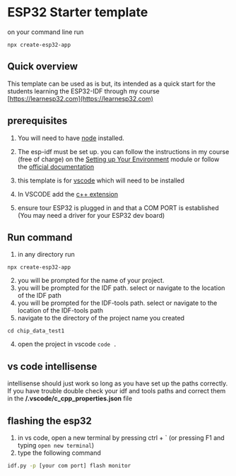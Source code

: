 
# ESP32 Starter template

on your command line run
```
npx create-esp32-app
```

## Quick overview

This template can be used as is but, its intended as a quick start for the students learning the ESP32-IDF through my course [https://learnesp32.com](https://learnesp32.com)

## prerequisites

1. You will need to have [node](https://nodejs.org) installed.
2. The esp-idf must be set up. you can follow the instructions in my course (free of charge) on the [Setting up Your Environment](https://www.learnesp32.com/2_introduction) module or follow the [official documentation](https://docs.espressif.com/projects/esp-idf/en/latest/get-started/#step-1-set-up-the-toolchain)
3. this template is for [vscode](https://code.visualstudio.com/download) which will need to be installed
4. In VSCODE add the [c++ extension](https://marketplace.visualstudio.com/items?itemName=ms-vscode.cpptools)

5. ensure tour ESP32 is plugged in and that a COM PORT is established (You may need a driver for your ESP32 dev board)

## Run command

1. in any directory run
```
npx create-esp32-app
```

2. you will be prompted for the name of your project.
3. you will be prompted for the IDF path. select or navigate to the location of the IDF path
3. you will be prompted for the IDF-tools path. select or navigate to the location of the IDF-tools path
4. navigate to the directory of the project name you created
```
cd chip_data_test1
```
4. open the project in vscode ```code .```

## vs code intellisense

intellisense should just work so long as you have set up the paths correctly. If you have trouble double check your idf and tools paths and correct them in the **/.vscode/c_cpp_properties.json** file
## flashing the esp32

1. in vs code, open a new terminal by pressing ctrl + \` (or pressing F1 and typing `open new terminal`)
2. type the following command

```bash
idf.py -p [your com port] flash monitor
```
